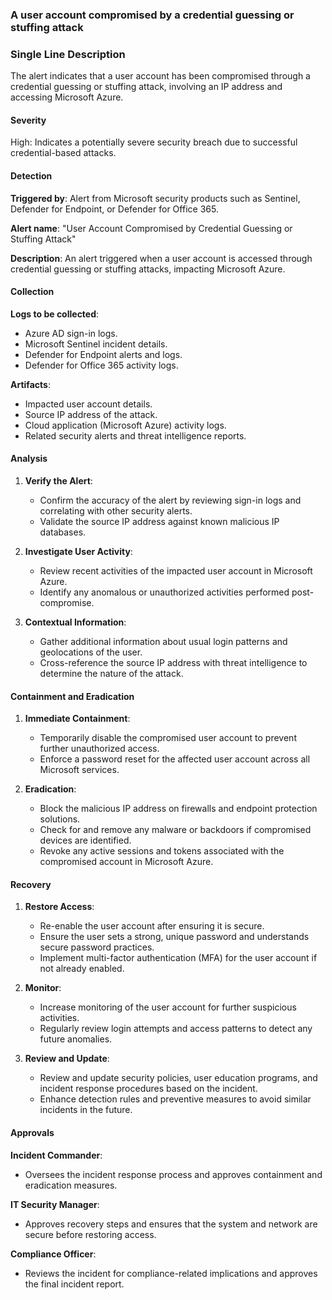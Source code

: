### A user account compromised by a credential guessing or stuffing attack

### Single Line Description
The alert indicates that a user account has been compromised through a credential guessing or stuffing attack, involving an IP address and accessing Microsoft Azure.

#### **Severity**
High: Indicates a potentially severe security breach due to successful credential-based attacks.

#### **Detection**
**Triggered by**: Alert from Microsoft security products such as Sentinel, Defender for Endpoint, or Defender for Office 365.

**Alert name**: "User Account Compromised by Credential Guessing or Stuffing Attack"

**Description**: An alert triggered when a user account is accessed through credential guessing or stuffing attacks, impacting Microsoft Azure.

#### **Collection**
**Logs to be collected**:
   - Azure AD sign-in logs.
   - Microsoft Sentinel incident details.
   - Defender for Endpoint alerts and logs.
   - Defender for Office 365 activity logs.

**Artifacts**:
   - Impacted user account details.
   - Source IP address of the attack.
   - Cloud application (Microsoft Azure) activity logs.
   - Related security alerts and threat intelligence reports.

#### **Analysis**
1. **Verify the Alert**:
   - Confirm the accuracy of the alert by reviewing sign-in logs and correlating with other security alerts.
   - Validate the source IP address against known malicious IP databases.

2. **Investigate User Activity**:
   - Review recent activities of the impacted user account in Microsoft Azure.
   - Identify any anomalous or unauthorized activities performed post-compromise.

3. **Contextual Information**:
   - Gather additional information about usual login patterns and geolocations of the user.
   - Cross-reference the source IP address with threat intelligence to determine the nature of the attack.

#### **Containment and Eradication**
1. **Immediate Containment**:
   - Temporarily disable the compromised user account to prevent further unauthorized access.
   - Enforce a password reset for the affected user account across all Microsoft services.

2. **Eradication**:
   - Block the malicious IP address on firewalls and endpoint protection solutions.
   - Check for and remove any malware or backdoors if compromised devices are identified.
   - Revoke any active sessions and tokens associated with the compromised account in Microsoft Azure.

#### **Recovery**
1. **Restore Access**:
   - Re-enable the user account after ensuring it is secure.
   - Ensure the user sets a strong, unique password and understands secure password practices.
   - Implement multi-factor authentication (MFA) for the user account if not already enabled.

2. **Monitor**:
   - Increase monitoring of the user account for further suspicious activities.
   - Regularly review login attempts and access patterns to detect any future anomalies.

3. **Review and Update**:
   - Review and update security policies, user education programs, and incident response procedures based on the incident.
   - Enhance detection rules and preventive measures to avoid similar incidents in the future.

#### **Approvals**
**Incident Commander**:
- Oversees the incident response process and approves containment and eradication measures.

**IT Security Manager**:
- Approves recovery steps and ensures that the system and network are secure before restoring access.

**Compliance Officer**:
- Reviews the incident for compliance-related implications and approves the final incident report.